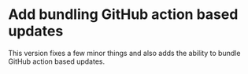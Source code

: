 # Add bundling GitHub action based updates

This version fixes a few minor things and also adds the ability to bundle
GitHub action based updates.

